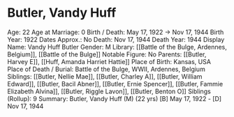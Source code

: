 # Butler, Vandy Huff

Age: 22
Age at Marriage: 0
Birth / Death: May 17, 1922 → Nov 17, 1944
Birth Year: 1922
Dates Approx.: No
Death: Nov 17, 1944
Death Year: 1944
Display Name: Vandy Huff Butler
Gender: M
Library: [[Battle of the Bulge, Ardennes, Belgium]], [[Battle of the Bulge]]
Notable Figure: No
Parents: [[Butler, Harvey E]], [[Huff, Amanda Harriet Hattie]]
Place of Birth: Kansas, USA
Place of Death / Burial: Battle of the Bulge, WWII, Ardennes, Belgium
Siblings: [[Butler, Nellie Mae]], [[Butler, Charley A]], [[Butler, William Edward]], [[Butler, Bacil Abner]], [[Butler, Ernie Spencer]], [[Butler, Fammie Elizabeth Alvina]], [[Butler, Riggle Lavon]], [[Butler, Benton O]]
Siblings (Rollup): 9
Summary: Butler, Vandy Huff (M) (22 yrs)
[B] May 17, 1922 - [D] Nov 17, 1944